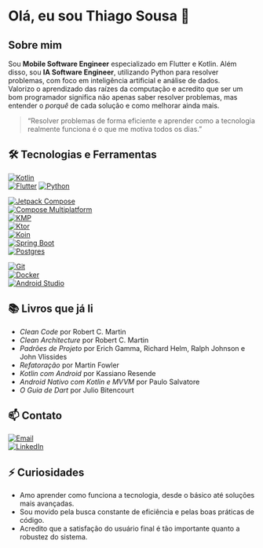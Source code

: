 # Olá, eu sou Thiago Sousa 👋

## Sobre mim
Sou **Mobile Software Engineer** especializado em Flutter e Kotlin. Além disso, sou **IA Software Engineer**, utilizando Python para resolver problemas, com foco em inteligência artificial e análise de dados.  
Valorizo o aprendizado das raízes da computação e acredito que ser um bom programador significa não apenas saber resolver problemas, mas entender o *porquê* de cada solução e como melhorar ainda mais.

> “Resolver problemas de forma eficiente e aprender como a tecnologia realmente funciona é o que me motiva todos os dias.”

## 🛠️ Tecnologias e Ferramentas

[![Kotlin](https://img.shields.io/badge/Kotlin-9F07B6?style=for-the-badge&logo=kotlin&logoColor=white)](https://kotlinlang.org/)    
[![Flutter](https://img.shields.io/badge/Flutter-02569B?style=for-the-badge&logo=flutter&logoColor=white)](https://flutter.dev/)
[![Python](https://img.shields.io/badge/Python-3776AB?style=for-the-badge&logo=python&logoColor=white)](https://www.python.org/)

[![Jetpack Compose](https://img.shields.io/badge/Jetpack_Compose-4285F4?style=for-the-badge&logo=jetpack-compose&logoColor=white)](https://developer.android.com/jetpack/compose?hl=pt-br)  
[![Compose Multiplatform](https://img.shields.io/badge/Compose_Multiplatform-4285F4?style=for-the-badge&logo=jetpack-compose&logoColor=white)](https://www.jetbrains.com/compose-multiplatform/)  
[![KMP](https://img.shields.io/badge/Kotlin_Multiplatform-7F52FF?style=for-the-badge&logo=kotlin&logoColor=white)](https://kotlinlang.org/docs/multiplatform.html)  
[![Ktor](https://img.shields.io/badge/Ktor-3F51B5?style=for-the-badge&logo=ktor&logoColor=white)](https://ktor.io/)  
[![Koin](https://img.shields.io/badge/Koin-6DB33F?style=for-the-badge&logo=koin&logoColor=white&color=yellow)](https://insert-koin.io/)  
[![Spring Boot](https://img.shields.io/badge/Spring_Boot-6DB33F?style=for-the-badge&logo=spring-boot&logoColor=white)](https://spring.io/)  
[![Postgres](https://img.shields.io/badge/Postgres-4169E1?style=for-the-badge&logo=postgresql&logoColor=white)](https://www.postgresql.org/)  

[![Git](https://img.shields.io/badge/Git-F05032?style=for-the-badge&logo=git&logoColor=white)](https://git-scm.com/)  
[![Docker](https://img.shields.io/badge/Docker-2496ED?style=for-the-badge&logo=docker&logoColor=white)](https://www.docker.com/)  
[![Android Studio](https://img.shields.io/badge/Android_Studio-3DDC84?style=for-the-badge&logo=android-studio&logoColor=white)](https://developer.android.com/studio?hl=pt-br)

## 📚 Livros que já li
- *Clean Code* por Robert C. Martin  
- *Clean Architecture* por Robert C. Martin  
- *Padrões de Projeto* por Erich Gamma, Richard Helm, Ralph Johnson e John Vlissides  
- *Refatoração* por Martin Fowler  
- *Kotlin com Android* por Kassiano Resende  
- *Android Nativo com Kotlin e MVVM* por Paulo Salvatore  
- *O Guia de Dart* por Julio Bitencourt  

## 📫 Contato
[![Email](https://img.shields.io/badge/Email-c14438?style=for-the-badge&logo=Gmail&logoColor=white)](mailto:cthiagoodev@gmail.com)  
[![LinkedIn](https://img.shields.io/badge/LinkedIn-0077B5?style=for-the-badge&logo=linkedin&logoColor=white)](https://www.linkedin.com/in/thiagoodev/)

## ⚡ Curiosidades
- Amo aprender como funciona a tecnologia, desde o básico até soluções mais avançadas.  
- Sou movido pela busca constante de eficiência e pelas boas práticas de código.  
- Acredito que a satisfação do usuário final é tão importante quanto a robustez do sistema.  
